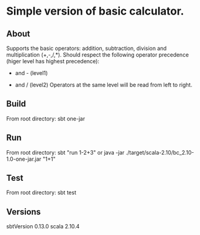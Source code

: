 Simple version of basic calculator.
===========

About
-----------
Supports the basic operators: addition, subtraction, division and multiplication (+,-,/,*).
Should respect the following operator precedence (higer level has highest precedence):
  + and - (level1)
  * and / (level2)
Operators at the same level will be read from left to right. 

Build
-----------
From root directory:
  sbt one-jar

Run
----------- 
From root directory:
  sbt "run 1-2+3"
    or
  java -jar ./target/scala-2.10/bc_2.10-1.0-one-jar.jar "1+1"

Test
-----------
From root directory:
  sbt test

Versions
-----------
sbtVersion 0.13.0
scala 2.10.4

